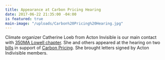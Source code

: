 ```yaml
---
title: Appearance at Carbon Pricing Hearing
date: 2017-06-22 21:35:00 -04:00
is featured: true
main-image: "/uploads/Carbon%20Pricing%20Hearing.jpg"
---
```


Climate organizer Catherine Loeb from Acton Invisible is our main contact with [350MA Lowell chapter](https://www.facebook.com/350MAofGreaterLowell/). She and others appeared at the hearing on two [bills](https://climate-xchange.org/massachusetts-campaign/about-the-bill/) in support of [Carbon Pricing](https://citizensclimatelobby.org/two-new-bills-massachusetts-moves-carbon-pricing/). She brought letters signed by Acton Indivisible members. 
